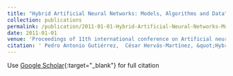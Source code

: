 ```yaml
---
title: "Hybrid Artificial Neural Networks: Models, Algorithms and Data"
collection: publications
permalink: /publication/2011-01-01-Hybrid-Artificial-Neural-Networks-Models-Algorithms-and-Data
date: 2011-01-01
venue: 'Proceedings of 11th international conference on Artificial neural networks IWANN&apos;11'
citation: ' Pedro Antonio Gutiérrez,  César Hervás-Martínez, &quot;Hybrid Artificial Neural Networks: Models, Algorithms and Data.&quot; Proceedings of 11th international conference on Artificial neural networks IWANN&amp;apos;11, Vol.II, 2011, pp.177-184.'
---
```

Use [Google Scholar](https://scholar.google.com/scholar?q=Hybrid+Artificial+Neural+Networks:+Models,+Algorithms+and+Data){:target="_blank"} for full citation